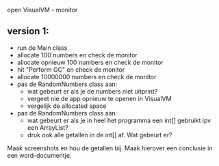 open VisualVM - monitor 

## version 1:
* run de Main class 
* allocate 100 numbers en check de monitor 
* allocate opnieuw 100 numbers en check de monitor
* hit "Perform GC" en check de monitor
* allocate 10000000 numbers en check de monitor
* pas de RandomNumbers class aan: 
    * wat gebeurt er als je de numbers niet uitprint? 
    * vergeet nie de app opnieuw te openen in VisualVM 
    * vergelijk de allocated space 
* pas de RandomNumbers class aan:
    * wat gebeurt er als je in heel het programma een int[] gebruikt ipv een ArrayList<Integer>?
    * druk ook alle getallen in de int[] af. Wat gebeurt er?

Maak screenshots en hou de getallen bij. 
Maak hierover een conclusie in een word-documentje. 

